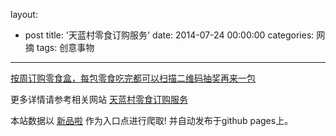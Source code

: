 layout: 
  - post 
title: '天蓝村零食订购服务' 
date: 2014-07-24 00:00:00 
categories: 网摘 
tags: 创意事物 
---

<a href="http://xinpinla.com/product/8" title="查看产品详情">
								按周订购零食盒，每包零食吃完都可以扫描二维码抽奖再来一包							</a>  

更多详情请参考相关网站 [天蓝村零食订购服务](http://www.tianlancun.com/)  

本站数据以 [新品啦](http://xinpinla.com/) 作为入口点进行爬取! 并自动发布于github pages上。  
